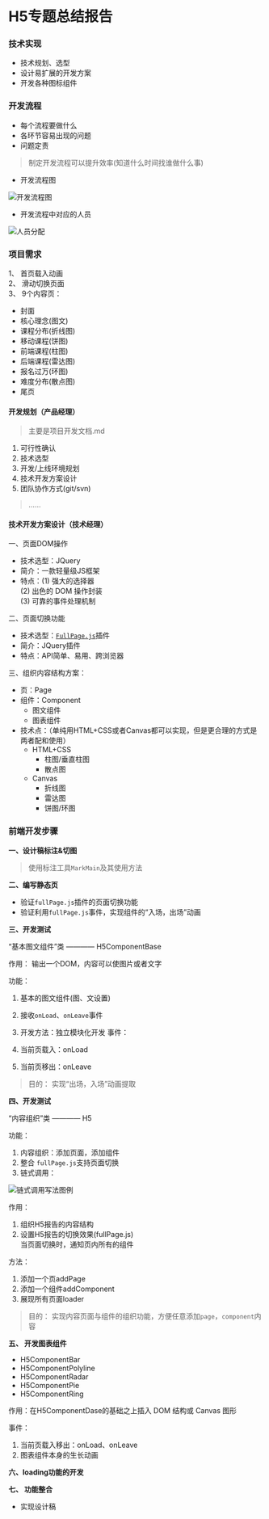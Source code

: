 
# H5专题总结报告

### 技术实现

* 技术规划、选型
* 设计易扩展的开发方案
* 开发各种图标组件

### 开发流程

* 每个流程要做什么
* 各环节容易出现的问题
* 问题定责

> 制定开发流程可以提升效率(知道什么时间找谁做什么事)

* 开发流程图

<img src="flow-chart.png" alt="开发流程图">

* 开发流程中对应的人员

<img src="personnel.png" alt="人员分配">

### 项目需求

1、 首页载入动画  
2、 滑动切换页面  
3、 9个内容页：

  - 封面
  - 核心理念(图文)
  - 课程分布(折线图)
  - 移动课程(饼图)
  - 前端课程(柱图)
  - 后端课程(雷达图)
  - 报名过万(环图)
  - 难度分布(散点图)
  - 尾页

####  开发规划（产品经理）

 > 主要是项目开发文档.md

 1. 可行性确认
 2. 技术选型
 3. 开发/上线环境规划
 4. 技术开发方案设计
 5. 团队协作方式(git/svn)

> ……

#### 技术开发方案设计（技术经理）

一、页面DOM操作 

* 技术选型：JQuery
* 简介：一款轻量级JS框架
* 特点：(1) 强大的选择器  
		(2) 出色的 DOM 操作封装  
		(3) 可靠的事件处理机制 

二、页面切换功能  

* 技术选型：[`FullPage.js`](http://www.uedsc.com/fullpage.html)插件  
* 简介：JQuery插件  
* 特点：API简单、易用、跨浏览器 

三、组织内容结构方案：

* 页：Page
* 组件：Component
  	- 图文组件 
  	- 图表组件
* 技术点：（单纯用HTML+CSS或者Canvas都可以实现，但是更合理的方式是两者配和使用）
	- HTML+CSS 
		- 柱图/垂直柱图 
		- 散点图
	- Canvas 
		- 折线图 
		- 雷达图 
		- 饼图/环图

### 前端开发步骤

__一、设计稿标注&切图__

> 使用标注工具`MarkMain`及其使用方法

__二、编写静态页__

* 验证`fullPage.js`插件的页面切换功能
* 验证利用`fullPage.js`事件，实现组件的“入场，出场”动画

__三、开发测试__

“基本图文组件”类 ———— H5ComponentBase

作用： 输出一个DOM，内容可以使图片或者文字

功能：

1. 基本的图文组件(图、文设置)
2. 接收`onLoad`、`onLeave`事件
3. 开发方法：独立模块化开发
事件：

1. 当前页载入：onLoad  
2. 当前页移出：onLeave  

> 目的： 实现“出场，入场”动画提取

__四、开发测试__

“内容组织”类 ———— H5

功能：

1. 内容组织：添加页面，添加组件
2. 整合 `fullPage.js`支持页面切换
3. 链式调用：

<img src="chained-call.png" alt="链式调用写法图例">

作用：

1. 组织H5报告的内容结构  
2. 设置H5报告的切换效果(fullPage.js)    
    当页面切换时，通知页内所有的组件  

方法：

1. 添加一个页addPage  
2. 添加一个组件addComponent  
3. 展现所有页面loader  

> 目的： 实现内容页面与组件的组织功能，方便任意添加`page`，`component`内容

__五、 开发图表组件__

* H5ComponentBar
* H5ComponentPolyline
* H5ComponentRadar
* H5ComponentPie
* H5ComponentRing

作用：在H5ComponentDase的基础之上插入 DOM 结构或 Canvas 图形  

事件：  

1. 当前页载入移出：onLoad、onLeave  
2. 图表组件本身的生长动画  

__六、loading功能的开发__

__七、 功能整合__

  * 实现设计稿


